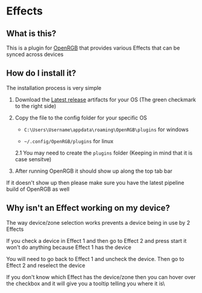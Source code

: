 # Effects

## What is this?

This is a plugin for [OpenRGB](https://gitlab.com/CalcProgrammer1/OpenRGB) that provides various Effects that can be synced across devices

## How do I install it?

The installation process is very simple

1. Download the [Latest release](https://gitlab.com/OpenRGBDevelopers/OpenRGBEffectPlugin/-/commits/master) artifacts for your OS (The green checkmark to the right side)

2. Copy the file to the config folder for your specific OS

   * ``C:\Users\Username\appdata\roaming\OpenRGB\plugins`` for windows

   * ``~/.config/OpenRGB/plugins`` for linux

   2.1 You may need to create the ``plugins`` folder (Keeping in mind that it is case sensitve)

3. After running OpenRGB it should show up along the top tab bar

If it doesn't show up then please make sure you have the latest pipeline build of OpenRGB as well

## Why isn't an Effect working on my device?

The way device/zone selection works prevents a device being in use by 2 Effects

If you check a device in Effect 1 and then go to Effect 2 and press start it won't do anything because Effect 1 has the device

You will need to go back to Effect 1 and uncheck the device. Then go to Effect 2 and reselect the device

If you don't know which Effect has the device/zone then you can hover over the checkbox and it will give you a tooltip telling you where it is\
